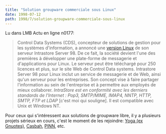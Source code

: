 ```yaml
---
title: "Solution groupware commerciale sous Linux"
date: 1998-07-12
path: 1998/7/solution-groupware-commerciale-sous-linux
---
```


<P>
Lu dans LMB Actu en ligne n0177:
</P>

<P>
<BLOCKQUOTE>
Control Data Systems (CDS), concepteur de solutions de gestion pour les
systèmes d'information, a annoncé une <A HREF="http://intrastore.cdc.com/www/try_before_you_buy.html">version Linux</A> de son serveur
Intrastore Server 98. De ce fait, la société devient l'une des premières
à développer une plate-forme de messagerie et d'applications pour Linux.
Le serveur peut être téléchargé pour 250 licences et plus, sur le site
Web de Control Data systems. Intrastore Server 98 pour Linux inclut un
service de messagerie et de Web, ainsi qu'un serveur pour les
entreprises. Son concept vise à faire partager l'information au sein de
l'entreprise et à permettre aux employés de mieux collaborer.
<EM>IntraStore est en conformité avec les derniers standards de l'Internet :
Pop3, SMTP/MIME, IMAP4, NNTP, HTTP, SMTP, FTP et LDAP</EM>
[c'est moi qui souligne]. Il est compatible avec Unix et Windows NT.
</BLOCKQUOTE>
</P>

<P>
Pour ceux qui s'intéressent aux solutions de groupware libre, il y a plusieurs
projets sérieux en cours, c'est le moment de les rejoindre:
<A HREF="http://samba.anu.edu.au/yoga/">Yoga (ex Gnuotes)</A>,
<A HREF="http://www.ntlug.org/casbah/">Casbah</A>,
<A HREF="http://cscw.net/pinn/">PINN</A>, etc.
</P>


